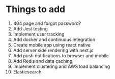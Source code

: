 # Things to add

1. 404 page and forgot password?
2. Add Jest testing
3. Implement user tracking
4. Add docker and continuous integration
5. Create mobile app using react native
6. Add server side rendering with next.js
7. Add push notifications to browser and mobile
8. Add Redis and data caching
9. Implement clustering and AWS load balancing
10. Elasticsearch
